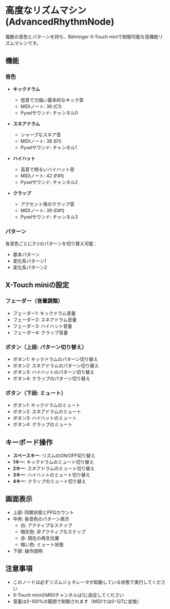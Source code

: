 # 高度なリズムマシン (AdvancedRhythmNode)

複数の音色とパターンを持ち、Behringer X-Touch miniで制御可能な高機能リズムマシンです。

## 機能

### 音色
- **キックドラム**
  - 低音で力強い基本的なキック音
  - MIDIノート: 36 (C1)
  - Pyxelサウンド: チャンネル0

- **スネアドラム**
  - シャープなスネア音
  - MIDIノート: 38 (D1)
  - Pyxelサウンド: チャンネル1

- **ハイハット**
  - 高音で明るいハイハット音
  - MIDIノート: 42 (F#1)
  - Pyxelサウンド: チャンネル2

- **クラップ**
  - アクセント用のクラップ音
  - MIDIノート: 39 (D#1)
  - Pyxelサウンド: チャンネル3

### パターン
各音色ごとに3つのパターンを切り替え可能：
- 基本パターン
- 変化系パターン1
- 変化系パターン2

## X-Touch miniの設定

### フェーダー（音量調整）
- フェーダー1: キックドラム音量
- フェーダー2: スネアドラム音量
- フェーダー3: ハイハット音量
- フェーダー4: クラップ音量

### ボタン（上段: パターン切り替え）
- ボタン1: キックドラムのパターン切り替え
- ボタン2: スネアドラムのパターン切り替え
- ボタン3: ハイハットのパターン切り替え
- ボタン4: クラップのパターン切り替え

### ボタン（下段: ミュート）
- ボタン1: キックドラムのミュート
- ボタン2: スネアドラムのミュート
- ボタン3: ハイハットのミュート
- ボタン4: クラップのミュート

## キーボード操作

- **スペースキー**: リズムのON/OFF切り替え
- **1キー**: キックドラムのミュート切り替え
- **2キー**: スネアドラムのミュート切り替え
- **3キー**: ハイハットのミュート切り替え
- **4キー**: クラップのミュート切り替え

## 画面表示

- 上部: 同期状態とPPQカウント
- 中央: 各音色のパターン表示
  - 白: アクティブなステップ
  - 暗灰色: 非アクティブなステップ
  - 赤: 現在の再生位置
  - 暗い色: ミュート状態
- 下部: 操作説明

## 注意事項

- このノードは必ずリズムジェネレータが起動している状態で実行してください
- X-Touch miniのMIDIチャンネルは1に設定してください
- 音量は0-100%の範囲で制御されます（MIDIでは0-127に変換）